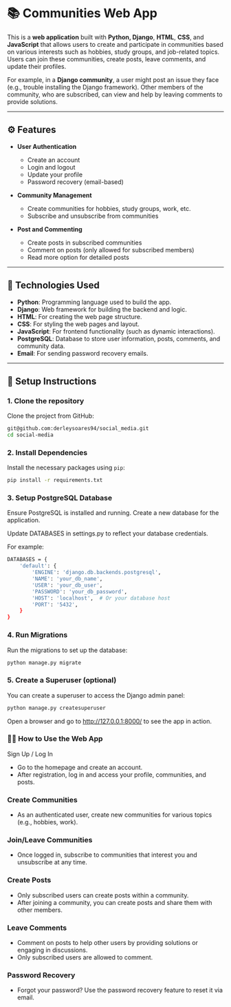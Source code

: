 # 📚 **Communities Web App**

This is a **web application** built with **Python, Django**, **HTML**, **CSS**, and **JavaScript** that allows users to create and participate in communities based on various interests such as hobbies, study groups, and job-related topics. Users can join these communities, create posts, leave comments, and update their profiles.

For example, in a **Django community**, a user might post an issue they face (e.g., trouble installing the Django framework). Other members of the community, who are subscribed, can view and help by leaving comments to provide solutions.

---

## ⚙️ **Features**

- **User Authentication**  
  - Create an account  
  - Login and logout  
  - Update your profile  
  - Password recovery (email-based)
  
- **Community Management**  
  - Create communities for hobbies, study groups, work, etc.  
  - Subscribe and unsubscribe from communities  
  
- **Post and Commenting**  
  - Create posts in subscribed communities  
  - Comment on posts (only allowed for subscribed members)  
  - Read more option for detailed posts
  
---

## 🚀 **Technologies Used**

- **Python**: Programming language used to build the app.  
- **Django**: Web framework for building the backend and logic.  
- **HTML**: For creating the web page structure.  
- **CSS**: For styling the web pages and layout.  
- **JavaScript**: For frontend functionality (such as dynamic interactions).  
- **PostgreSQL**: Database to store user information, posts, comments, and community data.  
- **Email**: For sending password recovery emails.

---

## 📝 **Setup Instructions**

### 1. **Clone the repository**
Clone the project from GitHub:

```bash
git@github.com:derleysoares94/social_media.git
cd social-media
```

### 2. **Install Dependencies**
Install the necessary packages using `pip`:

```bash
pip install -r requirements.txt
```

### 3. Setup PostgreSQL Database
Ensure PostgreSQL is installed and running. Create a new database for the application.

Update DATABASES in settings.py to reflect your database credentials.

For example:

```bash
DATABASES = {
    'default': {
        'ENGINE': 'django.db.backends.postgresql',
        'NAME': 'your_db_name',
        'USER': 'your_db_user',
        'PASSWORD': 'your_db_password',
        'HOST': 'localhost',  # Or your database host
        'PORT': '5432',
    }
}
```

### 4. Run Migrations
Run the migrations to set up the database:

```bash
python manage.py migrate
```

### 5. Create a Superuser (optional)
You can create a superuser to access the Django admin panel:

```bash
python manage.py createsuperuser
```
Open a browser and go to http://127.0.0.1:8000/ to see the app in action.

### 🧑‍💻 How to Use the Web App
Sign Up / Log In
- Go to the homepage and create an account.
- After registration, log in and access your profile, communities, and posts.
### Create Communities
- As an authenticated user, create new communities for various topics (e.g., hobbies, work).
### Join/Leave Communities
- Once logged in, subscribe to communities that interest you and unsubscribe at any time.
### Create Posts
- Only subscribed users can create posts within a community.
- After joining a community, you can create posts and share them with other members.
### Leave Comments
- Comment on posts to help other users by providing solutions or engaging in discussions.
- Only subscribed users are allowed to comment.
### Password Recovery
- Forgot your password? Use the password recovery feature to reset it via email.
